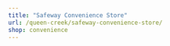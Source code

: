 ```yaml
---
title: "Safeway Convenience Store"
url: /queen-creek/safeway-convenience-store/
shop: convenience
---
```


